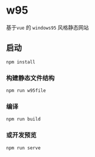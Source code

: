 # w95

基于`vue` 的 `windows95` 风格静态网站

## 启动
```
npm install
```

### 构建静态文件结构
```
npm run w95file
```

### 编译
```
npm run build
```

### 或开发预览
```
npm run serve
```
